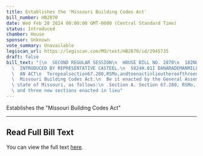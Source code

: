```yaml
---
title: Establishes the 'Missouri Building Codes Act'
bill_number: HB2870
date: Wed Feb 28 2024 00:00:00 GMT-0600 (Central Standard Time)
status: Introduced
chamber: House
sponsor: Unknown
vote_summary: Unavailable
legiscan_url: https://legiscan.com/MO/text/HB2870/id/2945735
draft: false
bill_text: "|\n  SECOND REGULAR SESSION\n  HOUSE BILL NO. 2870\n  102ND GENERAL ASSEMBLY\n\
  \  INTRODUCED BY REPRESENTATIVE CASTEEL.\n  5824H.01I DANARADEMANMILLER,ChiefClerk\n\
  \  AN ACT\n  Torepealsection67.280,RSMo,andtoenactinlieuthereofthreenewsectionsrelatingtothe\n\
  \  Missouri Building Codes Act.\n  Be it enacted by the General Assembly of the\
  \ state of Missouri, as follows:\n  Section A. Section 67.280, RSMo, is repealed\
  \ and three new sections enacted in lieu"
---
```

Establishes the "Missouri Building Codes Act"

---

## Read Full Bill Text

You can view the full text [here](https://legiscan.com/MO/text/HB2870/id/2945735).
